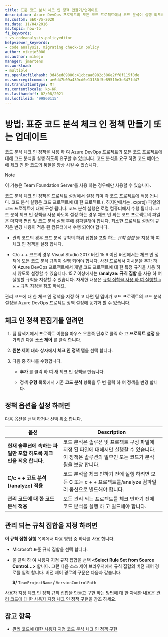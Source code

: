 ```yaml
---
title: 표준 코드 분석 체크 인 정책 만들기/업데이트
description: Azure DevOps 프로젝트의 모든 코드 프로젝트에서 코드 분석이 실행 되도록 하는 방법에 대해 알아봅니다. 프로젝트 코드 분석 체크 인 정책을 구성 하는 방법을 참조 하세요.
ms.custom: SEO-VS-2020
ms.date: 11/04/2016
ms.topic: how-to
f1_keywords:
- vs.codeanalysis.policyeditor
helpviewer_keywords:
- code analysis, migrating check-in policy
author: mikejo5000
ms.author: mikejo
manager: jmartens
ms.workload:
- multiple
ms.openlocfilehash: 3d46ed89880c41cbcaa6982c386e2ff8f115f8de
ms.sourcegitcommit: ae6d47b09a439cd0e13180f5e89510e3e347fd47
ms.translationtype: MT
ms.contentlocale: ko-KR
ms.lasthandoff: 02/08/2021
ms.locfileid: "99860115"
---
```

# <a name="how-to-create-or-update-standard-code-analysis-check-in-policies"></a>방법: 표준 코드 분석 체크 인 정책 만들기 또는 업데이트

코드 분석 체크 인 정책을 사용 하 여 Azure DevOps 프로젝트의 모든 코드 프로젝트에 대해 코드 분석을 실행 하도록 요구할 수 있습니다. 코드 분석을 요구 하면 코드 베이스에 체크 인 한 코드의 품질을 향상 시킬 수 있습니다.

> [!NOTE]
> 이 기능은 Team Foundation Server를 사용 하는 경우에만 사용할 수 있습니다.

코드 분석 체크 인 정책은 프로젝트 설정에서 설정 되며 각 코드 프로젝트에 적용 됩니다. 코드 분석 실행은 코드 프로젝트에 대 한 프로젝트 (. 하지만에서는 .xxproj) 파일의 코드 프로젝트에 대해 구성 됩니다. 코드 분석 실행은 로컬 컴퓨터에서 수행 됩니다. 코드 분석 체크 인 정책을 사용 하도록 설정 하는 경우 체크 인 되는 코드 프로젝트의 파일은 마지막 편집 및 코드 분석 실행 후에 컴파일해야 합니다. 최소한 프로젝트 설정의 규칙은 변경 내용이 적용 된 컴퓨터에서 수행 되어야 합니다.

- 관리 코드의 경우 코드 분석 규칙의 하위 집합을 포함 하는 *규칙 집합* 을 지정 하 여 체크 인 정책을 설정 합니다.

- C/c + + 코드의 경우 Visual Studio 2017 버전 15.6 이전 버전에서는 체크 인 정책에 모든 코드 분석 규칙이 실행 되어야 합니다. 사전 프로세서 지시문을 추가 하 여 Azure DevOps 프로젝트에서 개별 코드 프로젝트에 대 한 특정 규칙을 사용 하지 않도록 설정할 수 있습니다. 15.7 이상에서는 **/analyze: 규칙 집합** 을 사용 하 여 실행할 규칙을 지정할 수 있습니다. 자세한 내용은 [규칙 집합을 사용 하 여 실행할 c + + 규칙 지정](/cpp/code-quality/using-rule-sets-to-specify-the-cpp-rules-to-run)을 참조 하세요.

관리 코드에 대 한 체크 인 정책을 지정 하 고 나면 팀 멤버가 코드 프로젝트의 코드 분석 설정을 Azure DevOps 프로젝트 정책 설정에 동기화 할 수 있습니다.

## <a name="to-open-the-check-in-policy-editor"></a>체크 인 정책 편집기를 열려면

1. 팀 탐색기에서 프로젝트 이름을 마우스 오른쪽 단추로 클릭 하 고 **프로젝트 설정** 을 가리킨 다음 **소스 제어** 를 클릭 합니다.

1. **원본 제어** 대화 상자에서 **체크 인 정책** 탭을 선택 합니다.

1. 다음 중 하나를 수행합니다.

    - **추가** 를 클릭 하 여 새 체크 인 정책을 만듭니다.

    - 정책 **유형** 목록에서 기존 **코드 분석** 항목을 두 번 클릭 하 여 정책을 변경 합니다.

## <a name="to-set-policy-options"></a>정책 옵션을 설정 하려면

다음 옵션을 선택 하거나 선택 취소 합니다.

|옵션|Description|
|------------|-----------------|
|**현재 솔루션에 속하는 파일만 포함 하도록 체크 인을 적용 합니다.**|코드 분석은 솔루션 및 프로젝트 구성 파일에 지정 된 파일에 대해서만 실행할 수 있습니다. 이 정책은 솔루션의 일부인 모든 코드가 분석 됨을 보장 합니다.|
|**C/c + + 코드 분석 (/analyze) 적용**|코드 분석을 체크 인하기 전에 실행 하려면 모든 C 또는 c + + 프로젝트를/analyze 컴파일러 옵션으로 빌드해야 합니다.|
|**관리 코드에 대 한 코드 분석 적용**|모든 관리 되는 프로젝트를 체크 인하기 전에 코드 분석을 실행 하 고 빌드해야 합니다.|

## <a name="to-specify-a-managed-rule-set"></a>관리 되는 규칙 집합을 지정 하려면

**이 규칙 집합 실행** 목록에서 다음 방법 중 하나를 사용 합니다.

- Microsoft 표준 규칙 집합을 선택 합니다.

- 을 클릭 하 여 사용자 지정 규칙 집합을 선택 **\<Select Rule Set from Source Control...>** 합니다. 그런 다음 소스 제어 브라우저에서 규칙 집합의 버전 제어 경로를 입력 합니다. 버전 제어 경로의 구문은 다음과 같습니다.

   **$/** `TeamProjectName` **/** `VersionControlPath`

사용자 지정 체크 인 정책 규칙 집합을 만들고 구현 하는 방법에 대 한 자세한 내용은 [관리 코드에 대 한 사용자 지정 체크 인 정책 구현](../code-quality/implementing-custom-code-analysis-check-in-policies-for-managed-code.md)을 참조 하세요.

## <a name="see-also"></a>참고 항목

- [관리 코드에 대한 사용자 지정 코드 분석 체크 인 정책 구현](../code-quality/implementing-custom-code-analysis-check-in-policies-for-managed-code.md)
